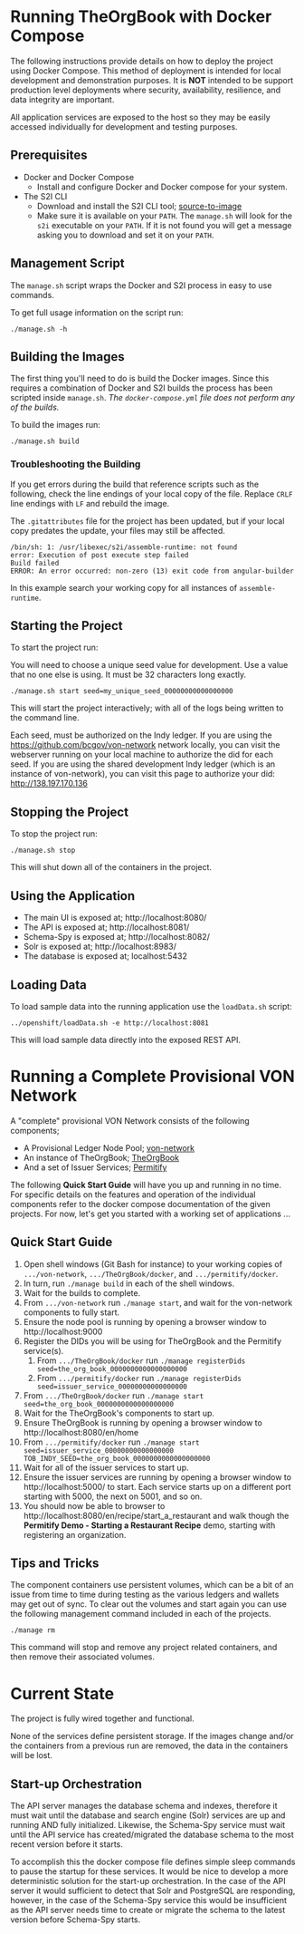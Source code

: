 # Running TheOrgBook with Docker Compose

The following instructions provide details on how to deploy the project using Docker Compose.  This method of deployment is intended for local development and demonstration purposes.  It is **NOT** intended to be support production level deployments where security, availability, resilience, and data integrity are important.

All application services are exposed to the host so they may be easily accessed individually for development and testing purposes.

## Prerequisites

* Docker and Docker Compose
  * Install and configure Docker and Docker compose for your system.
* The S2I CLI
  * Download and install the S2I CLI tool; [source-to-image](https://github.com/openshift/source-to-image)
  * Make sure it is available on your `PATH`.  The `manage.sh` will look for the `s2i` executable on your `PATH`.  If it is not found you will get a message asking you to download and set it on your `PATH`.

## Management Script

The `manage.sh` script wraps the Docker and S2I process in easy to use commands.

To get full usage information on the script run:
```
./manage.sh -h
```
  
## Building the Images

The first thing you'll need to do is build the Docker images.  Since this requires a combination of Docker and S2I builds the process has been scripted inside `manage.sh`.  _The `docker-compose.yml` file does not perform any of the builds._

To build the images run:
```
./manage.sh build
```

### Troubleshooting the Building

If you get errors during the build that reference scripts such as the following, check the line endings of your local copy of the file.  Replace `CRLF` line endings with `LF` and rebuild the image.

The `.gitattributes` file for the project has been updated, but if your local copy predates the update, your files may still be affected.

```
/bin/sh: 1: /usr/libexec/s2i/assemble-runtime: not found
error: Execution of post execute step failed
Build failed
ERROR: An error occurred: non-zero (13) exit code from angular-builder
```

In this example search your working copy for all instances of `assemble-runtime`.

## Starting the Project

To start the project run:

You will need to choose a unique seed value for development. Use a value that no one else is using. It must be 32 characters long exactly.


```
./manage.sh start seed=my_unique_seed_00000000000000000
```

This will start the project interactively; with all of the logs being written to the command line.

Each seed, must be authorized on the Indy ledger. If you are using the https://github.com/bcgov/von-network network locally, you can visit the webserver running on your local machine to authorize the did for each seed. If you are using the shared development Indy ledger (which is an instance of von-network), you can visit this page to authorize your did: http://138.197.170.136


## Stopping the Project

To stop the project run:
```
./manage.sh stop
```

This will shut down all of the containers in the project.

## Using the Application

* The main UI is exposed at; http://localhost:8080/
* The API is exposed at; http://localhost:8081/
* Schema-Spy is exposed at; http://localhost:8082/
* Solr is exposed at; http://localhost:8983/
* The database is exposed at; localhost:5432

## Loading Data

To load sample data into the running application use the `loadData.sh` script:
```
../openshift/loadData.sh -e http://localhost:8081
```

This will load sample data directly into the exposed REST API.

# Running a Complete Provisional VON Network

A "complete" provisional VON Network consists of the following components;
- A Provisional Ledger Node Pool; [von-network](https://github.com/bcgov/von-network)
- An instance of TheOrgBook; [TheOrgBook](https://github.com/bcgov/TheOrgBook)
- And a set of Issuer Services; [Permitify](https://github.com/bcgov/permitify)

The following **Quick Start Guide** will have you up and running in no time.  For specific details on the features and operation of the individual components refer to the docker compose documentation of the given projects.  For now, let's get you started with a working set of applications ...

## Quick Start Guide

1. Open shell windows (Git Bash for instance) to your working copies of `.../von-network`, `.../TheOrgBook/docker`, and `.../permitify/docker`.
1. In turn, run `./manage build` in each of the shell windows.
1. Wait for the builds to complete.
1. From `.../von-network` run `./manage start`, and wait for the von-network components to fully start.
1. Ensure the node pool is running by opening a browser window to http://localhost:9000
1. Register the DIDs you will be using for TheOrgBook and the Permitify service(s).
    1. From `.../TheOrgBook/docker` run `./manage registerDids seed=the_org_book_0000000000000000000`
    1. From `.../permitify/docker` run `./manage registerDids seed=issuer_service_00000000000000000`
1. From `.../TheOrgBook/docker` run `./manage start seed=the_org_book_0000000000000000000`
1. Wait for the TheOrgBook's components to start up.
1. Ensure TheOrgBook is running by opening a browser window to http://localhost:8080/en/home
1. From `.../permitify/docker` run `./manage start seed=issuer_service_00000000000000000 TOB_INDY_SEED=the_org_book_0000000000000000000`
1. Wait for all of the issuer services to start up.
1. Ensure the issuer services are running by opening a browser window to http://localhost:5000/ to start.  Each service starts up on a different port starting with 5000, the next on 5001, and so on.
1. You should now be able to browser to http://localhost:8080/en/recipe/start_a_restaurant and walk though the **Permitify Demo - Starting a Restaurant Recipe** demo, starting with registering an organization.

## Tips and Tricks

The component containers use persistent volumes, which can be a bit of an issue from time to time during testing as the various ledgers and wallets may get out of sync.  To clear out the volumes and start again you can use the following management command included in each of the projects.

```
./manage rm
```

This command will stop and remove any project related containers, and then remove their associated volumes.

# Current State

The project is fully wired together and functional.

None of the services define persistent storage.  If the images change and/or the containers from a previous run are removed, the data in the containers will be lost.

## Start-up Orchestration

The API server manages the database schema and indexes, therefore it must wait until the database and search engine (Solr) services are up and running AND fully initialized.  Likewise, the Schema-Spy service must wait until the API service has created/migrated the database schema to the most recent version before it starts.

To accomplish this the docker compose file defines simple sleep commands to pause the startup for these services.  It would be nice to develop a more deterministic solution for the start-up orchestration.  In the case of the API server it would sufficient to detect that Solr and PostgreSQL are responding, however, in the case of the Schema-Spy service this would be insufficient as the API server needs time to create or migrate the schema to the latest version before Schema-Spy starts.